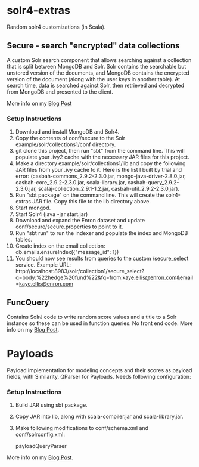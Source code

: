 solr4-extras
============

Random solr4 customizations (in Scala).

Secure - search "encrypted" data collections
--------------------------------------------

A custom Solr search component that allows searching against a collection that is split between MongoDB and Solr. Solr contains the searchable but unstored version of the documents, and MongoDB contains the encrypted version of the document (along with the user keys in another table). At search time, data is searched against Solr, then retrieved and decrypted from MongoDB and presented to the client.

More info on my [Blog Post](http://sujitpal.blogspot.com/2012/12/searching-encrypted-document-collection.html)

### Setup Instructions ###

1. Download and install MongoDB and Solr4.
2. Copy the contents of conf/secure to the Solr example/solr/collections1/conf directory.
3. git clone this project, then run "sbt" from the command line. This will populate your .ivy2 cache with the necessary JAR files for this project.
4. Make a directory example/solr/collections1/lib and copy the following JAR files from your .ivy cache to it. Here is the list I built by trial and error: (casbah-commons_2.9.2-2.3.0.jar,  mongo-java-driver-2.8.0.jar, casbah-core_2.9.2-2.3.0.jar, scala-library.jar, casbah-query_2.9.2-2.3.0.jar, scalaj-collection_2.9.1-1.2.jar, casbah-util_2.9.2-2.3.0.jar).
5. Run "sbt package" on the command line. This will create the solr4-extras JAR file. Copy this file to the lib directory above.
6. Start mongod.
7. Start Solr4 (java -jar start.jar)
8. Download and expand the Enron dataset and update conf/secure/secure.properties to point to it.
9. Run "sbt run" to run the indexer and populate the index and MongoDB tables.
10. Create index on the email collection:
    db.emails.ensureIndex({"message_id": 1})
11. You should now see results from queries to the custom /secure_select service. Example URL: http://localhost:8983/solr/collection1/secure_select?q=body:%22hedge%20fund%22&fq=from:kaye.ellis@enron.com&email=kaye.ellis@enron.com

FuncQuery
---------
Contains SolrJ code to write random score values and a title to a Solr instance so these can be used in function queries. No front end code. More info on my [Blog Post](http://sujitpal.blogspot.com/2013/03/solr-custom-ranking-with-function.html).

Payloads
========

Payload implementation for modeling concepts and their scores as payload fields, with Similarity, QParser for Payloads. Needs following configuration:

### Setup Instructions ###

1. Build JAR using sbt package.
2. Copy JAR into lib, along with scala-compiler.jar and scala-library.jar.
3. Make following modifications to conf/schema.xml and conf/solrconfig.xml:

    <!-- schema.xml -->
    <field name="cscores" type="payloads" indexed="true" stored="true"/>
    <similarity
      class="com.mycompany.solr4extras.payloads.MyCompanySimilarityWrapper"/>

    <!-- solrconfig.xml -->
    <queryParser name="payloadQueryParser"
      class="com.mycompany.solr4extras.payloads.PayloadQParserPlugin"/>
    <requestHandler name="/cselect" class="solr.SearchHandler">
      <lst name="defaults">
        <str name="defType">payloadQueryParser</str>
      </lst>
    </requestHandler>

More info on my [Blog Post](http://sujitpal.blogspot.com/2013/07/porting-payloads-to-solr4.html).

